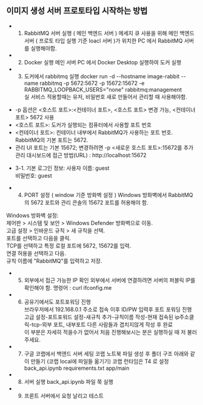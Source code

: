 ## 이미지 생성 서버 프로토타입 시작하는 방법

- 1. RabbitMQ 서버 실행 ( 메인 백엔드 서버 )
     메세지 큐 사용을 위해 메인 백엔드 서버 ( 프로토 타입 실행 기준 loacl 서버 )가 위치한 PC 에서 RabbitMQ 서버를 실행해야함.

- 2. Docker 실행
     메인 서버 PC 에서 Docker Desktop 실행하여 도커 실행

- 3. 도커에서 rabbitmq 실행
     docker run -d --hostname image-rabbit --name rabbitmq -p 5672:5672 -p 15672:15672 -e RABBITMQ_LOOPBACK_USERS="none" rabbitmq:management  
     실 서비스 적용할때는 유저, 비밀번호 새로 만들어서 관리할 때 사용해야함.

* -p 옵션은 <호스트 포트>:<컨테이너 포트>, <호스트 포트> 변경 가능, <컨테이너 포트> 5672 사용
* <호스트 포트>: 도커가 실행되는 컴퓨터에서 사용할 포트 번호
* <컨테이너 포트>: 컨테이너 내부에서 RabbitMQ가 사용하는 포트 번호. RabbitMQ의 기본 포트는 5672.
* 관리 UI 포트는 기본 15672; 변경하려면 -p <새로운 호스트 포트>:15672를 추가
  관리 대시보드에 접근 방법(URL) : http://localhost:15672

- 3-1. 기본 로그인 정보:
  사용자 이름: guest  
  비밀번호: guest

- 4. PORT 설정 ( window 기준 방화벽 설정 )
     Windows 방화벽에서 RabbitMQ의 5672 포트와 관리 콘솔의 15672 포트를 허용해야 함.

Windows 방화벽 설정:  
제어판 > 시스템 및 보안 > Windows Defender 방화벽으로 이동.  
고급 설정 > 인바운드 규칙 > 새 규칙을 선택.  
포트를 선택하고 다음을 클릭.  
TCP를 선택하고 특정 로컬 포트에 5672, 15672를 입력.  
연결 허용을 선택하고 다음.  
규칙 이름에 "RabbitMQ"를 입력하고 저장.

- 5. 외부에서 접근 가능한 IP 확인
     외부에서 서버에 연결하려면 서버의 퍼블릭 IP를 확인해야 함.
     명령어 : curl ifconfig.me

- 6. 공유기에서도 포트포워딩 진행  
     브라우저에서 192.168.0.1 주소로 접속 이후 ID/PW 입력후 포트 포워딩 진행
     고급 설정-포트포워드 설정-새규칙 추가-규칙이름 작성-현재 접속된 ip주소클릭-tcp-외부 포트, 내부포트 다른 사람들과 겹치지않게 작성 후 완료  
     이 부분은 자세히 적을수가 없어서 처음 진행해보시는 분은 실행하실 때 저 불러주세요.

- 7. 구글 코랩에서 백엔드 서버 세팅
     코랩 노트북 파일 생성 후 폴더 구조 아래와 같이 만들기 (코랩 local에 파일들 옮기기)
     코랩 런타임은 T4 로 설정
     back_api.ipynb
     requirements.txt
     app/main

- 8. 서버 실행
     back_api.ipynb 파일 쭉 실행

- 9. 프론트 서버에서 요청 날리고 테스트
